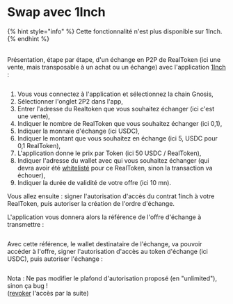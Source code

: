 # Swap avec 1Inch

{% hint style="info" %}
Cette fonctionnalité n'est plus disponible sur 1Inch.
{% endhint %}

\
Présentation, étape par étape, d'un échange en P2P de RealToken (ici une vente, mais transposable à un achat ou un échange) avec l'application [1Inch](https://app.1inch.io/swap) :

<figure><img src="../../.gitbook/assets/image (167).png" alt=""><figcaption></figcaption></figure>

1. Vous vous connectez à l'application et sélectionnez la chain Gnosis,
2. Sélectionner l'onglet 2P2 dans l'app,
3. Entrer l'adresse du Realtoken que vous souhaitez échanger (ici c'est une vente),
4. Indiquer le nombre de RealToken que vous souhaitez échanger (ici 0,1),
5. Indiquer la monnaie d'échange (ici USDC),
6. Indiquer le montant que vous souhaitez en échange (ici 5, USDC pour 0,1 RealToken),
7. L'application donne le prix par Token (ici 50 USDC / RealToken),
8. Indiquer l'adresse du wallet avec qui vous souhaitez échanger (qui devra avoir été [whitelisté](../../site-realt/procedure-de-whitelisting.md) pour ce RealToken, sinon la transaction va échouer),
9. Indiquer la durée de validité de votre offre (ici 10 mn).

Vous allez ensuite : signer l'autorisation d'accès du contrat 1inch à votre RealToken, puis autoriser la création de l'ordre d'échange.

L'application vous donnera alors la référence de l'offre d'échange à transmettre :

<figure><img src="../../.gitbook/assets/image (110).png" alt=""><figcaption></figcaption></figure>

Avec cette référence, le wallet destinataire de l'échange, va pouvoir accéder à l'offre, signer l'autorisation d'accès au token d'échange (ici USDC), puis autoriser l'échange :

<figure><img src="../../.gitbook/assets/image (107).png" alt=""><figcaption></figcaption></figure>

Nota : Ne pas modifier le plafond d'autorisation proposé (en "unlimited"), sinon ça bug !\
([revoker](../../securite/controle-des-autorisations.md) l'accès par la suite)
